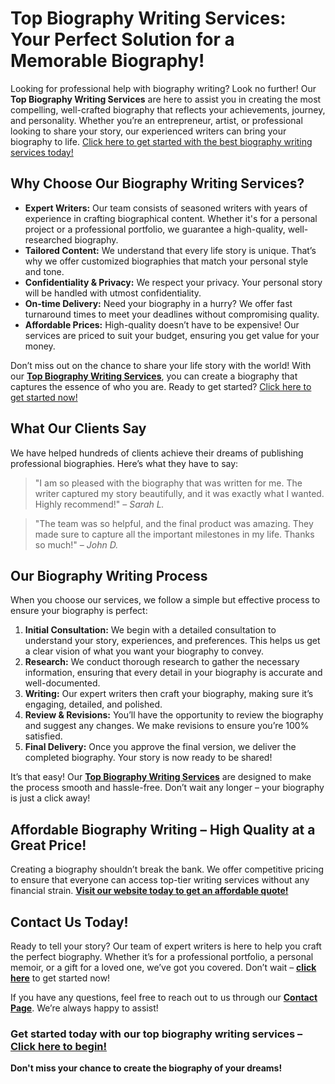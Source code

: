 # Top Biography Writing Services: Your Perfect Solution for a Memorable Biography!

Looking for professional help with biography writing? Look no further! Our **Top Biography Writing Services** are here to assist you in creating the most compelling, well-crafted biography that reflects your achievements, journey, and personality. Whether you’re an entrepreneur, artist, or professional looking to share your story, our experienced writers can bring your biography to life. [Click here to get started with the best biography writing services today!](https://tinyurl.com/topessay?keyword=top+biography+writing+services)

## Why Choose Our Biography Writing Services?

- **Expert Writers:** Our team consists of seasoned writers with years of experience in crafting biographical content. Whether it's for a personal project or a professional portfolio, we guarantee a high-quality, well-researched biography.
- **Tailored Content:** We understand that every life story is unique. That’s why we offer customized biographies that match your personal style and tone.
- **Confidentiality & Privacy:** We respect your privacy. Your personal story will be handled with utmost confidentiality.
- **On-time Delivery:** Need your biography in a hurry? We offer fast turnaround times to meet your deadlines without compromising quality.
- **Affordable Prices:** High-quality doesn’t have to be expensive! Our services are priced to suit your budget, ensuring you get value for your money.

Don’t miss out on the chance to share your life story with the world! With our [**Top Biography Writing Services**](https://tinyurl.com/topessay?keyword=top+biography+writing+services), you can create a biography that captures the essence of who you are. Ready to get started? [Click here to get started now!](https://tinyurl.com/topessay?keyword=top+biography+writing+services)

## What Our Clients Say

We have helped hundreds of clients achieve their dreams of publishing professional biographies. Here’s what they have to say:

> "I am so pleased with the biography that was written for me. The writer captured my story beautifully, and it was exactly what I wanted. Highly recommend!" – _Sarah L._

> "The team was so helpful, and the final product was amazing. They made sure to capture all the important milestones in my life. Thanks so much!" – _John D._

## Our Biography Writing Process

When you choose our services, we follow a simple but effective process to ensure your biography is perfect:

1. **Initial Consultation:** We begin with a detailed consultation to understand your story, experiences, and preferences. This helps us get a clear vision of what you want your biography to convey.
2. **Research:** We conduct thorough research to gather the necessary information, ensuring that every detail in your biography is accurate and well-documented.
3. **Writing:** Our expert writers then craft your biography, making sure it’s engaging, detailed, and polished.
4. **Review & Revisions:** You’ll have the opportunity to review the biography and suggest any changes. We make revisions to ensure you’re 100% satisfied.
5. **Final Delivery:** Once you approve the final version, we deliver the completed biography. Your story is now ready to be shared!

It’s that easy! Our [**Top Biography Writing Services**](https://tinyurl.com/topessay?keyword=top+biography+writing+services) are designed to make the process smooth and hassle-free. Don’t wait any longer – your biography is just a click away!

## Affordable Biography Writing – High Quality at a Great Price!

Creating a biography shouldn’t break the bank. We offer competitive pricing to ensure that everyone can access top-tier writing services without any financial strain. **[Visit our website today to get an affordable quote!](https://tinyurl.com/topessay?keyword=top+biography+writing+services)**

## Contact Us Today!

Ready to tell your story? Our team of expert writers is here to help you craft the perfect biography. Whether it’s for a professional portfolio, a personal memoir, or a gift for a loved one, we’ve got you covered. Don’t wait – [**click here**](https://tinyurl.com/topessay?keyword=top+biography+writing+services) to get started now!

If you have any questions, feel free to reach out to us through our [**Contact Page**](https://tinyurl.com/topessay?keyword=top+biography+writing+services). We’re always happy to assist!

### Get started today with our top biography writing services – [**Click here to begin!**](https://tinyurl.com/topessay?keyword=top+biography+writing+services)

**Don't miss your chance to create the biography of your dreams!**

